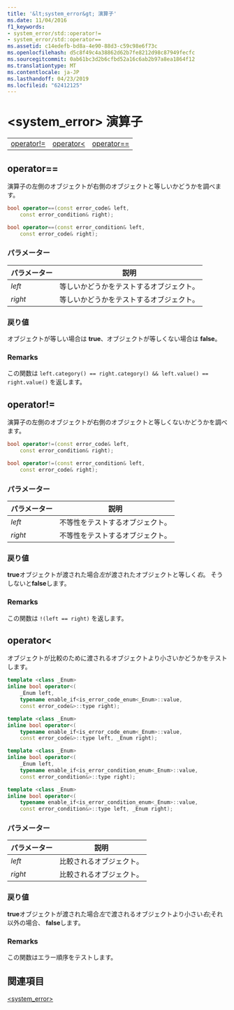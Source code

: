 ```yaml
---
title: '&lt;system_error&gt; 演算子'
ms.date: 11/04/2016
f1_keywords:
- system_error/std::operator!=
- system_error/std::operator==
ms.assetid: c14edefb-bd8a-4e90-88d3-c59c98e6f73c
ms.openlocfilehash: d5c8f49c4a38862d62b7fe8212d98c87949fecfc
ms.sourcegitcommit: 0ab61bc3d2b6cfbd52a16c6ab2b97a8ea1864f12
ms.translationtype: MT
ms.contentlocale: ja-JP
ms.lasthandoff: 04/23/2019
ms.locfileid: "62412125"
---
```

# <a name="ltsystemerrorgt-operators"></a>&lt;system_error&gt; 演算子

||||
|-|-|-|
|[operator!=](#op_neq)|[operator&lt;](#op_lt)|[operator==](#op_eq_eq)|

## <a name="op_eq_eq"></a>  operator==

演算子の左側のオブジェクトが右側のオブジェクトと等しいかどうかを調べます。

```cpp
bool operator==(const error_code& left,
    const error_condition& right);

bool operator==(const error_condition& left,
    const error_code& right);
```

### <a name="parameters"></a>パラメーター

|パラメーター|説明|
|---------------|-----------------|
|*left*|等しいかどうかをテストするオブジェクト。|
|*right*|等しいかどうかをテストするオブジェクト。|

### <a name="return-value"></a>戻り値

オブジェクトが等しい場合は **true**、オブジェクトが等しくない場合は **false**。

### <a name="remarks"></a>Remarks

この関数は `left.category() == right.category() && left.value() == right.value()` を返します。

## <a name="op_neq"></a>  operator!=

演算子の左側のオブジェクトが右側のオブジェクトと等しくないかどうかを調べます。

```cpp
bool operator!=(const error_code& left,
    const error_condition& right);

bool operator!=(const error_condition& left,
    const error_code& right);
```

### <a name="parameters"></a>パラメーター

|パラメーター|説明|
|---------------|-----------------|
|*left*|不等性をテストするオブジェクト。|
|*right*|不等性をテストするオブジェクト。|

### <a name="return-value"></a>戻り値

**true**オブジェクトが渡された場合*左*が渡されたオブジェクトと等しく*右*。 そうしないと**false**します。

### <a name="remarks"></a>Remarks

この関数は `!(left == right)` を返します。

## <a name="op_lt"></a>  operator&lt;

オブジェクトが比較のために渡されるオブジェクトより小さいかどうかをテストします。

```cpp
template <class _Enum>
inline bool operator<(
    _Enum left,
    typename enable_if<is_error_code_enum<_Enum>::value,
    const error_code&>::type right);

template <class _Enum>
inline bool operator<(
    typename enable_if<is_error_code_enum<_Enum>::value,
    const error_code&>::type left, _Enum right);

template <class _Enum>
inline bool operator<(
    _Enum left,
    typename enable_if<is_error_condition_enum<_Enum>::value,
    const error_condition&>::type right);

template <class _Enum>
inline bool operator<(
    typename enable_if<is_error_condition_enum<_Enum>::value,
    const error_condition&>::type left, _Enum right);
```

### <a name="parameters"></a>パラメーター

|パラメーター|説明|
|---------------|-----------------|
|*left*|比較されるオブジェクト。|
|*right*|比較されるオブジェクト。|

### <a name="return-value"></a>戻り値

**true**オブジェクトが渡された場合*左*で渡されるオブジェクトより小さい*右*;それ以外の場合、 **false**します。

### <a name="remarks"></a>Remarks

この関数はエラー順序をテストします。

## <a name="see-also"></a>関連項目

[<system_error>](../standard-library/system-error.md)<br/>
